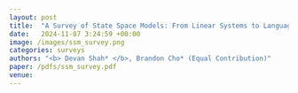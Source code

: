 ```yaml
---
layout: post
title:  "A Survey of State Space Models: From Linear Systems to Language"
date:   2024-11-07 3:24:59 +00:00
image: /images/ssm_survey.png
categories: surveys    
authors: "<b> Devan Shah* </b>, Brandon Cho* (Equal Contribution)"
paper: /pdfs/ssm_survey.pdf
venue: 
---
```

